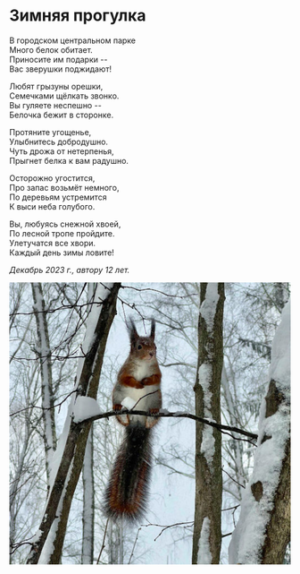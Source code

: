 # Зимняя прогулка

В городском центральном парке  
Много белок обитает.  
Приносите им подарки --  
Вас зверушки поджидают!

Любят грызуны орешки,  
Семечками щёлкать звонко.  
Вы гуляете неспешно --  
Белочка бежит в сторонке.

Протяните угощенье,  
Улыбнитесь добродушно.  
Чуть дрожа от нетерпенья,  
Прыгнет белка к вам радушно.

Осторожно угостится,  
Про запас возьмёт немного,  
По деревьям устремится  
К выси неба голубого.

Вы, любуясь снежной хвоей,  
По лесной тропе пройдите.  
Улетучатся все хвори.  
Каждый день зимы ловите!

*Декабрь 2023 г., автору 12 лет.*

![Белочка](../images/squirrel.jpg)

